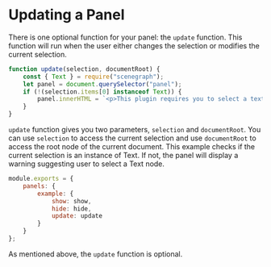 # Updating a Panel

There is one optional function for your panel: the `update` function. This function will run when the user either changes the selection or modifies the current selection. 

```js
function update(selection, documentRoot) {
    const { Text } = require("scenegraph");
    let panel = document.querySelector("panel");
    if (!(selection.items[0] instanceof Text)) {
        panel.innerHTML = `<p>This plugin requires you to select a text in the document. Please select a text.</p>`
    }
}
```
`update` function gives you two parameters, `selection` and `documentRoot`. You can use `selection` to access the current selection and use `documentRoot` to access the root node of the current document. This example checks if the current selection is an instance of Text. If not, the panel will display a warning suggesting user to select a Text node.

```js
module.exports = {
    panels: {
        example: {
            show: show,
            hide: hide,
            update: update
        }
    }
};
```
As mentioned above, the `update` function is optional.
